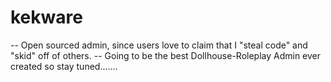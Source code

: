 # kekware
-- Open sourced admin, since users love to claim that I "steal code" and "skid" off of others.
-- Going to be the best Dollhouse-Roleplay Admin ever created so stay tuned.......
